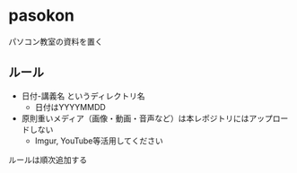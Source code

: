 # pasokon

パソコン教室の資料を置く

## ルール

- 日付-講義名 というディレクトリ名
  - 日付はYYYYMMDD
- 原則重いメディア（画像・動画・音声など）は本レポジトリにはアップロードしない
  - Imgur, YouTube等活用してください

ルールは順次追加する
